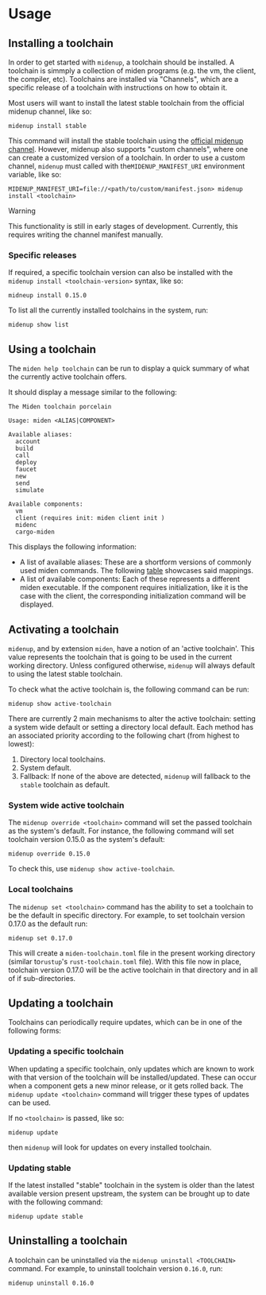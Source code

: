 # Usage
## Installing a toolchain
In order to get started with `midenup`, a toolchain should be installed. A toolchain is simmply a collection of miden programs (e.g. the vm, the client, the compiler, etc).
Toolchains are installed via "Channels", which are a specific release of a toolchain with instructions on how to obtain it.

Most users will want to install the latest stable toolchain from the official midenup channel, like so:

``` shell
midenup install stable
```

This command will install the stable toolchain using the [official midenup channel](https://0xmiden.github.io/midenup/channel-manifest.json).
However, midenup also supports "custom channels", where one can create a customized version of a toolchain. In order to use a custom channel, `midenup` must called with the`MIDENUP_MANIFEST_URI` environment variable, like so:
```
MIDENUP_MANIFEST_URI=file://<path/to/custom/manifest.json> midenup install <toolchain>
```

> [!WARNING]
> This functionality is still in early stages of development. Currently, this
> requires writing the channel manifest manually.

### Specific releases
If required, a specific toolchain version can also be installed with the `midenup install <toolchain-version>` syntax, like so:

``` shell
midneup install 0.15.0
```

To list all the currently installed toolchains in the system, run:

``` shell
midenup show list
```

## Using a toolchain
The `miden help toolchain` can be run to display a quick summary of what the currently active toolchain offers.

It should display a message similar to the following:

``` shell
The Miden toolchain porcelain

Usage: miden <ALIAS|COMPONENT>

Available aliases:
  account
  build
  call
  deploy
  faucet
  new
  send
  simulate

Available components:
  vm
  client (requires init: miden client init )
  midenc
  cargo-miden
```

This displays the following information:
- A list of available aliases: These are a shortform versions of commonly used miden commands. The following [table](https://0xmiden.github.io/midenup/channel-manifest.json) showcases said mappings.
- A list of available components: Each of these represents a different miden executable. If the component requires initialization, like it is the case with the client, the corresponding initialization command will be displayed.

## Activating a toolchain
`midenup`, and by extension `miden`, have a notion of an 'active toolchain'. This value represents the toolchain that is going to be used in the current working directory. Unless configured otherwise, `midenup` will always default to using the latest stable toolchain.

To check what the active toolchain is, the following command can be run:

``` shell
midenup show active-toolchain
```

There are currently 2 main mechanisms to alter the active toolchain: setting a system wide default or setting a directory local default. Each method has an associated priority according to the following chart (from highest to lowest):

1. Directory local toolchains.
2. System default.
3. Fallback: If none of the above are detected, `midenup` will fallback to the `stable` toolchain as default.

### System wide active toolchain
The `midenup override <toolchain>` command will set the passed toolchain as the system's default. For instance, the following command will set toolchain version 0.15.0 as the system's default:

``` shell
midenup override 0.15.0
```

To check this, use `midenup show active-toolchain`.

### Local toolchains
The `midenup set <toolchain>` command has the ability to set a toolchain to be the default in specific directory. For example, to set toolchain version 0.17.0 as the default run:

``` shell
midenup set 0.17.0
```

This will create a `miden-toolchain.toml` file in the present working directory (similar to`rustup`'s `rust-toolchain.toml` file).
With this file now in place, toolchain version 0.17.0 will be the active toolchain in that directory and in all of if sub-directories.

## Updating a toolchain
Toolchains can periodically require updates, which can be in one of the following forms:

### Updating a specific toolchain
When updating a specific toolchain, only updates which are known to work with that version of the toolchain will be installed/updated. These can occur when a component gets a new minor release, or it gets rolled back. The `midenup update <toolchain>` command will trigger these types of updates can be used.

If no `<toolchain>` is passed, like so:

``` shell
midenup update
```

then `midenup` will look for updates on every installed toolchain.

### Updating stable
If the latest installed "stable" toolchain in the system is older than the latest available version present upstream, the system can be brought up to date with the following command:

``` shell
midenup update stable
```

## Uninstalling a toolchain
A toolchain can be uninstalled via the `midenup uninstall <TOOLCHAIN>` command.
For example, to uninstall toolchain version `0.16.0`, run:
```
midenup uninstall 0.16.0
```

